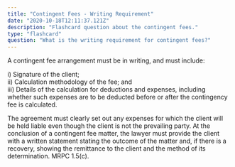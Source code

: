 ```yaml
---
title: "Contingent Fees - Writing Requirement"
date: "2020-10-18T12:11:37.121Z"
description: "Flashcard question about the contingent fees."
type: "flashcard"
question: "What is the writing requirement for contingent fees?"
---
```


A contingent fee arrangement must be in writing, and must include:

<p class="_f-indent">
i) Signature of the client;<br />
ii) Calculation methodology of the fee; and <br />
iii) Details of the calculation for deductions and expenses, including whether such expenses are to be deducted before or after the contingency fee is calculated.
</p>

The agreement must clearly set out any expenses for which the client will be held liable even though the client is not the prevailing party. At the conclusion of a contingent fee matter, the lawyer must provide the client with a written statement stating the outcome of the matter and, if there is a recovery, showing the remittance to the client and the method of its determination. MRPC 1.5(c).
